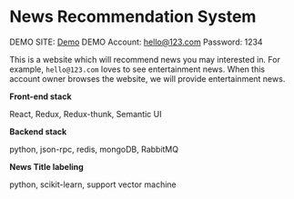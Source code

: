 # News Recommendation System

DEMO SITE: [Demo](http://cjshieh.info:3000)
DEMO Account: hello@123.com
Password: 1234

This is a website which will recommend news you may interested in. For example, `hello@123.com` loves to see entertainment news. When this
account owner browses the website, we will provide entertainment news.

**Front-end stack**

React, Redux, Redux-thunk, Semantic UI

**Backend stack**

python, json-rpc, redis, mongoDB, RabbitMQ

**News Title labeling**

python, scikit-learn, support vector machine


